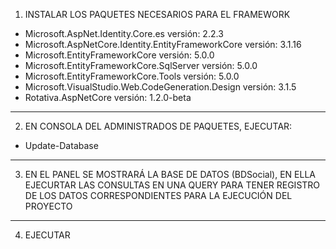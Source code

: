 
1. INSTALAR LOS PAQUETES NECESARIOS PARA EL FRAMEWORK

- Microsoft.AspNet.Identity.Core.es			versión: 2.2.3
- Microsoft.AspNetCore.Identity.EntityFrameworkCore	versión: 3.1.16
- Microsoft.EntityFrameworkCore				versión: 5.0.0
- Microsoft.EntityFrameworkCore.SqlServer 		versión: 5.0.0
- Microsoft.EntityFrameworkCore.Tools			versión: 5.0.0
- Microsoft.VisualStudio.Web.CodeGeneration.Design	versión: 3.1.5
- Rotativa.AspNetCore					versión: 1.2.0-beta


------------------------------------------------------------------------------------------------------

2. EN CONSOLA DEL ADMINISTRADOS DE PAQUETES, EJECUTAR:

- Update-Database

------------------------------------------------------------------------------------------------------

3. EN EL PANEL SE MOSTRARÁ LA BASE DE DATOS (BDSocial), EN ELLA EJECURTAR LAS CONSULTAS
   EN UNA QUERY PARA TENER REGISTRO DE LOS DATOS CORRESPONDIENTES PARA LA EJECUCIÓN DEL 
   PROYECTO

------------------------------------------------------------------------------------------------------

4. EJECUTAR
